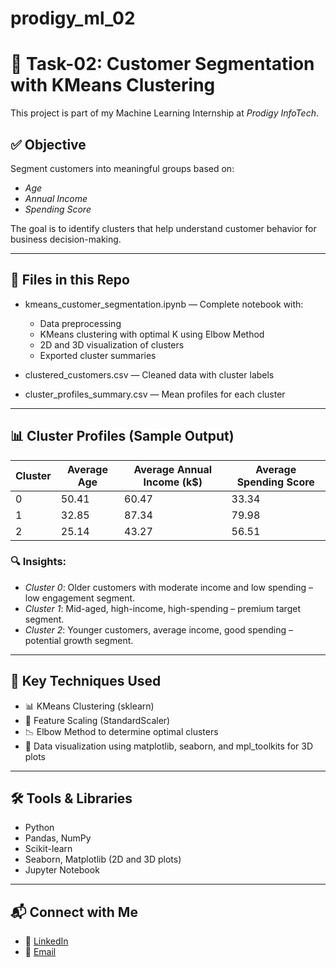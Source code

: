 # prodigy_ml_02
# 🧠 Task-02: Customer Segmentation with KMeans Clustering
This project is part of my Machine Learning Internship at *Prodigy InfoTech*.

## ✅ Objective
Segment customers into meaningful groups based on:

- *Age*
- *Annual Income*
- *Spending Score*

The goal is to identify clusters that help understand customer behavior for business decision-making.

---

## 📁 Files in this Repo
- kmeans_customer_segmentation.ipynb — Complete notebook with:
  - Data preprocessing
  - KMeans clustering with optimal K using Elbow Method
  - 2D and 3D visualization of clusters
  - Exported cluster summaries

- clustered_customers.csv — Cleaned data with cluster labels  
- cluster_profiles_summary.csv — Mean profiles for each cluster  

---

## 📊 Cluster Profiles (Sample Output)

| Cluster | Average Age | Average Annual Income (k$) | Average Spending Score |
|---------|-------------|----------------------------|------------------------|
| 0       | 50.41       | 60.47                      | 33.34                  |
| 1       | 32.85       | 87.34                      | 79.98                  |
| 2       | 25.14       | 43.27                      | 56.51                  |

### 🔍 Insights:
- *Cluster 0*: Older customers with moderate income and low spending – low engagement segment.
- *Cluster 1*: Mid-aged, high-income, high-spending – premium target segment.
- *Cluster 2*: Younger customers, average income, good spending – potential growth segment.

---

## 📌 Key Techniques Used
- 📊 KMeans Clustering (sklearn)
- 📏 Feature Scaling (StandardScaler)
- 📉 Elbow Method to determine optimal clusters
- 📌 Data visualization using matplotlib, seaborn, and mpl_toolkits for 3D plots

---

## 🛠 Tools & Libraries
- Python
- Pandas, NumPy
- Scikit-learn
- Seaborn, Matplotlib (2D and 3D plots)
- Jupyter Notebook

---

## 📬 Connect with Me
- 🔗 [LinkedIn](https://www.linkedin.com/in/dasari-nikhila-20a0b5321/)
- 📧 [Email](nikhiladasari07@gmail.com)

